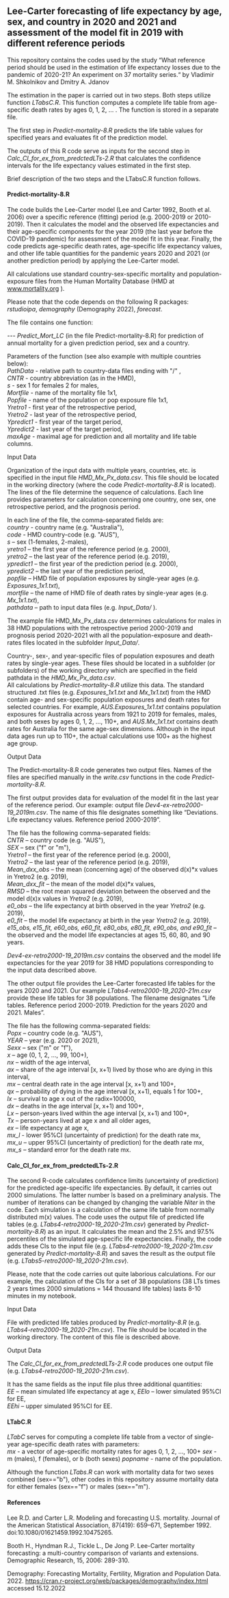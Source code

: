 ## Lee-Carter forecasting of life expectancy by age, sex, and country in 2020 and 2021 and assessment of the model fit in 2019 with different reference periods  

This repository contains the codes used by the study 
“What reference period should be used in the estimation of life expectancy losses due to the 
pandemic of 2020-21? An experiment on 37 mortality series.“ 
by Vladimir M. Shkolnikov and Dmitry A. Jdanov

The estimation in the paper is carried out in two steps. Both steps utilize function *LTabsC.R*.
This function computes a complete life table from age-specific death rates by ages 0, 1, 2, ... .
The function is stored in a separate file.  
  
The first step in *Predict-mortality-8.R* predicts the life table values for specified years
and evaluates fit of the prediction model.  

The outputs of this R code serve as inputs for the second step in *Calc_CI_for_ex_from_predctedLTs-2.R* 
that calculates the confidence intervals for the life expectancy values estimated in the first step.   

Brief description of the two steps and the LTabsC.R function follows.


#### Predict-mortality-8.R

The code builds the Lee-Carter model (Lee and Carter 1992, Booth et al. 2006) over a specific 
reference (fitting) period (e.g. 2000-2019 or 2010-2019). Then it calculates the model and the 
observed life expectancies and their age-specific components for the year 2019 (the last year 
before the COVID-19 pandemic) for assessment of the model fit in this year. Finally, the code 
predicts age-specific death rates, age-specific life expectancy values, and other life table 
quantities for the pandemic years 2020 and 2021 (or another prediction period) by applying 
the Lee-Carter model.  

All calculations use standard country-sex-specific mortality and population-exposure files 
from the Human Mortality Database (HMD at www.mortality.org ).  

Please note that the code depends on the following R packages:  
*rstudioipa*, *demography* (Demography 2022), *forecast*.  

The file contains one function:  
  
--- *Predict_Mort_LC* (in the file Predict-mortality-8.R) for prediction of annual mortality
     for a given prediction period, sex and a country.  
     
Parameters of the function (see also example with multiple countries below):  
   *PathData* - relative path to country-data files ending with "/" ,  
   *CNTR* - country abbreviation (as in the HMD),  
   *s* - sex 1 for females  2 for males,  
   *Mortfile* - name of the mortality file 1x1,  
   *Popfile* - name of the population or pop exposure file 1x1,  
   *Yretro1* - first year of the retrospective period,  
   *Yretro2* - last year of the retrospective period,  
   *Ypredict1* - first year of the target period,  
   *Ypredict2* - last year of the target period,  
   *maxAge* - maximal age for prediction and all mortality and life table columns.  
  
Input Data 

Organization of the input data with multiple years, countries, etc. is specified in the input 
file *HMD_Mx_Px_data.csv*. This file should be located in the working directory (where the code 
*Predict-mortality-8.R* is located). The lines of the file determine the sequence of calculations. 
Each line provides parameters for calculation concerning one country, one sex, one retrospective 
period, and the prognosis period. 

In each line of the file, the comma-separated fields are:  
    *country* - country name (e.g. "Australia"),   
    *code* - HMD country-code (e.g. "AUS"),  
    *s* – sex (1-females, 2-males),   
    *yretro1* – the first year of the reference period (e.g. 2000),   
    *yretro2* – the last year of the reference period (e.g. 2019),   
    *ypredict1* – the first year of the prediction period (e.g. 2000),   
    *ypredict2* – the last year of the prediction period,   
    *popfile* – HMD file of population exposures by single-year ages (e.g. *Exposures_1x1.txt*),   
    *mortfile* – the name of HMD file of death rates by single-year ages (e.g. *Mx_1x1.txt*),   
    *pathdata* – path to input data files (e.g. *Input_Data/* ).   

The example file HMD_Mx_Px_data.csv determines calculations for males in 38 HMD populations with 
the retrospective period 2000-2019 and prognosis period 2020-2021 with all the population-exposure 
and death-rates files located in the subfolder *Input_Data/*.  

Country-, sex-, and year-specific files of population exposures and death rates by single-year ages. 
These files should be located in a subfolder (or subfolders) of the working directory which are specified 
in the field pathdata in the *HMD_Mx_Px_data.csv*.  
All calculations by *Predict-mortality-8.R* utilize this data. The standard structured .txt files (e.g. 
*Exposures_1x1.txt* and *Mx_1x1.txt*)  from the HMD contain age- and sex-specific population exposures 
and death rates for selected countries. For example, *AUS.Exposures_1x1.txt* contains population exposures 
for Australia across years from 1921 to 2019 for females, males, and both sexes by ages 0, 1, 2, …, 110+, 
and *AUS.Mx_1x1.txt* contains death rates for Australia for the same age-sex dimensions. Although in the input 
data ages run up to 110+, the actual calculations use 100+ as the highest age group.  

Output Data
     
The Predict-mortality-8.R code generates two output files. Names of the files are specified manually in the 
*write.csv* functions in the code *Predict-mortality-8.R*.

The first output provides data for evaluation of the model fit in the last year of the reference 
period. Our example: output file *Dev4-ex-retro2000-19_2019m.csv*.  The name of this file 
designates something like “Deviations. Life expectancy values. Reference period 2000-2019”. 

The file has the following comma-separated fields:  
    *CNTR* – country code (e.g. "AUS"),   
    *SEX* – sex ("f" or "m"),   
    *Yretro1* – the first year of the reference period (e.g. 2000),   
    *Yretro2* – the last year of the reference period (e.g. 2019),   
    *Mean_dxx_obs* – the mean (concerning age) of the observed d(x)*x values in Yretro2 (e.g. 2019),  
    *Mean_dxx_fit* – the mean of the model d(x)*x values,   
    *RMSD* – the root mean squared deviation between the observed and the model d(x)x values in *Yretro2* (e.g. 2019),   
    *e0_obs* – the life expectancy at birth observed in the year *Yretro2* (e.g. 2019),   
    *e0_fit* – the model life expectancy at birth in the year *Yretro2* (e.g. 2019),  
    *e15_obs, e15_fit, e60_obs, e60_fit, e80_obs, e80_fit, e90_obs, and e90_fit* – the observed 
     and the model life expectancies at ages 15, 60, 80, and 90 years.

*Dev4-ex-retro2000-19_2019m.csv* contains the observed and the model life expectancies for the 
year 2019 for 38 HMD populations corresponding to the input data described above.
 
The other output file provides the Lee-Carter forecasted life tables for the years 2020 and 2021. 
Our example *LTabs4-retro2000-19_2020-21m.csv* provide these life tables for 38 populations. 
The filename designates “Life tables. Reference period 2000-2019. Prediction for the years 2020 and 2021. Males”.  

The file has the following comma-separated fields:  
    *Popx* – country code (e.g. "AUS"),  
    *YEAR* – year (e.g. 2020 or 2021),  
    *Sexx* – sex ("m" or "f"),  
    *x* – age (0, 1, 2, …, 99, 100+),  
    *nx* – width of the age interval,  
    *ax* – share of the age interval [x, x+1) lived by those who are dying in this interval,   
    *mx* – central death rate in the age interval [x, x+1) and 100+,  
    *qx* – probability of dying in the age interval [x, x+1), equals 1 for 100+,  
    *lx* – survival to age x out of the radix=100000,  
    *dx* – deaths in the age interval [x, x+1) and 100+,  
    *Lx* – person-years lived within the age interval [x, x+1) and 100+,  
    *Tx* – person-years lived at age x and all older ages,  
    *ex* – life expectancy at age x,  
    *mx_l* - lower 95%CI (uncertainty of prediction) for the death rate mx,  
    *mx_u* – upper 95%CI (uncertainty of prediction) for the death rate mx,   
    *mx_s* – standard error for the death rate mx.  


#### Calc_CI_for_ex_from_predctedLTs-2.R    

The second R-code calculates confidence limits (uncertainty of prediction) for the predicted 
age-specific life expectancies. By default, it carries out 2000 simulations. The latter number îs 
based on a preliminary analysis. The number of iterations can be changed by changing the variable *Niter*
in the code. 
Each simulation is a calculation of the same life table from normally distributed m(x) values. 
The code uses the output file of predicted life tables (e.g. *LTabs4-retro2000-19_2020-21m.csv*)
generated by *Predict-mortality-8.R*) as an input. It calculates the mean and the 2.5% and 97.5%
percentiles of the simulated age-specific life expectancies. Finally, the code adds these CIs to the 
input file (e.g. *LTabs4-retro2000-19_2020-21m.csv* generated by *Predict-mortality-8.R*) and saves 
the result as the output file (e.g. *LTabs5-retro2000-19_2020-21m.csv*). 

Please, note that the code carries out quite laborious calculations. For our example, the calculation 
of the CIs for a set of 38 populations (38 LTs times 2 years times 2000 simulations = 144 thousand 
life tables) lasts 8-10 minutes in my notebook.          

Input Data

File with predicted life tables produced by *Predict-mortality-8.R* (e.g. *LTabs4-retro2000-19_2020-21m.csv*).
The file should be located in the working directory. The content of this file is described above.  

Output Data
     
The *Calc_CI_for_ex_from_predctedLTs-2.R* code produces one output file (e.g. *LTabs4-retro2000-19_2020-21m.csv*).

It has the same fields as the input file plus three additional quantities:  
    *EE* – mean simulated life expectancy at age x,
    *EElo* – lower simulated 95%CI for EE,  
    *EEhi* – upper simulated 95%CI for EE. 


#### LTabC.R    

*LTabC* serves for computing a complete life table from a vector of single-year age-specific death rates with parameters:  
     *mx* - a vector of age-specific mortality rates for ages 0, 1, 2, …, 100+
     *sex* -  m (males), f (females), or b (both sexes)
     *popname*  - name of the population.

Although the function *LTabs.R* can work with mortality data for two sexes combined (sex=="b"), other codes in this
repository assume mortality data for either females (sex=="f") or males (sex=="m").       
  

#### References    

Lee R.D. and Carter L.R. Modeling and forecasting U.S. mortality. Journal of the American Statistical 
Association, 87(419): 659–671, September 1992. doi:10.1080/01621459.1992.10475265.

Booth H., Hyndman R.J., Tickle L., De Jong P. Lee-Carter mortality forecasting: a multi-country comparison 
of variants and extensions. Demographic Research, 15, 2006: 289-310.

Demography: Forecasting Mortality, Fertility, Migration and Population Data. 2022.
https://cran.r-project.org/web/packages/demography/index.html accessed 15.12.2022


